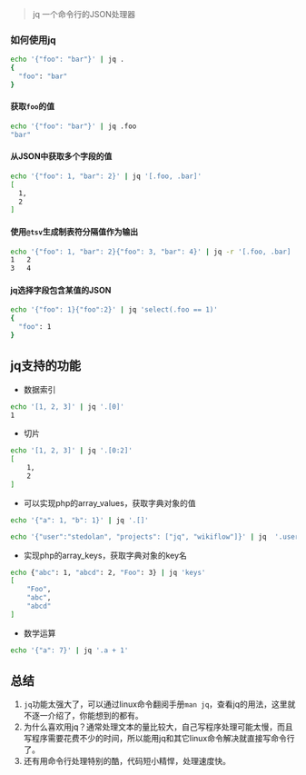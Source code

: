 
> jq 一个命令行的JSON处理器

### 如何使用jq
```bash
echo '{"foo": "bar"}' | jq .
{
  "foo": "bar"
}
```
#### 获取`foo`的值
```bash
echo '{"foo": "bar"}' | jq .foo
"bar"
```
#### 从JSON中获取多个字段的值
```bash
echo '{"foo": 1, "bar": 2}' | jq '[.foo, .bar]'
[
  1,
  2
]
```
#### 使用`@tsv`生成制表符分隔值作为输出
```bash
echo '{"foo": 1, "bar": 2}{"foo": 3, "bar": 4}' | jq -r '[.foo, .bar] | @tsv'
1	2
3	4
```

#### jq选择字段包含某值的JSON
```bash
echo '{"foo": 1}{"foo":2}' | jq 'select(.foo == 1)'
{
  "foo": 1
}
```

## jq支持的功能
- 数据索引
```bash
echo '[1, 2, 3]' | jq '.[0]'
1
```

- 切片
```bash
echo '[1, 2, 3]' | jq '.[0:2]'
[
    1,
    2
]
```

- 可以实现php的array_values，获取字典对象的值
```bash
echo '{"a": 1, "b": 1}' | jq '.[]'

echo '{"user":"stedolan", "projects": ["jq", "wikiflow"]}' | jq  '.user, .projects[]'

```

- 实现php的array_keys，获取字典对象的key名
```bash
echo {"abc": 1, "abcd": 2, "Foo": 3} | jq 'keys'
[
    "Foo",
    "abc",
    "abcd"
]
```

- 数学运算
```bash
echo '{"a": 7}' | jq '.a + 1'
```

## 总结

1. `jq`功能太强大了，可以通过linux命令翻阅手册`man jq`，查看jq的用法，这里就不逐一介绍了，你能想到的都有。
2. 为什么喜欢用jq？通常处理文本的量比较大，自己写程序处理可能太慢，而且写程序需要花费不少的时间，所以能用jq和其它linux命令解决就直接写命令行了。
3. 还有用命令行处理特别的酷，代码短小精悍，处理速度快。



